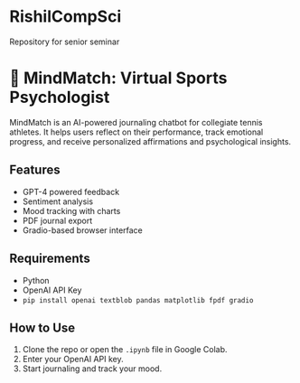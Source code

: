 # RishilCompSci
Repository for senior seminar
# 🧠 MindMatch: Virtual Sports Psychologist

MindMatch is an AI-powered journaling chatbot for collegiate tennis athletes. It helps users reflect on their performance, track emotional progress, and receive personalized affirmations and psychological insights.

## Features
- GPT-4 powered feedback
- Sentiment analysis
- Mood tracking with charts
- PDF journal export
- Gradio-based browser interface

## Requirements
- Python
- OpenAI API Key
- `pip install openai textblob pandas matplotlib fpdf gradio`

## How to Use
1. Clone the repo or open the `.ipynb` file in Google Colab.
2. Enter your OpenAI API key.
3. Start journaling and track your mood.
